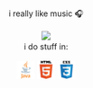 <p align="center">
  i really like music 🎧
  <br><br>
  <img src="https://novatorem-sepia-six.vercel.app/api/spotify?background_color=000000&border_color=4a26a7" width="350"/>
  <br>
  i do stuff in:
  <br><br>
  <img src="https://raw.githubusercontent.com/github/explore/5b3600551e122a3277c2c5368af2ad5725ffa9a1/topics/java/java.png" width="32" height="32"/>
  <img src="https://raw.githubusercontent.com/github/explore/80688e429a7d4ef2fca1e82350fe8e3517d3494d/topics/html/html.png" width="32" height="32"/>
  <img src="https://raw.githubusercontent.com/github/explore/80688e429a7d4ef2fca1e82350fe8e3517d3494d/topics/css/css.png" width="32" height="32"/>
</p>
